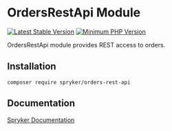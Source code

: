 # OrdersRestApi Module
[![Latest Stable Version](https://poser.pugx.org/spryker/orders-rest-api/v/stable.svg)](https://packagist.org/packages/spryker/orders-rest-api)
[![Minimum PHP Version](https://img.shields.io/badge/php-%3E%3D%208.3-8892BF.svg)](https://php.net/)

OrdersRestApi module provides REST access to orders.

## Installation

```
composer require spryker/orders-rest-api
```

## Documentation

[Spryker Documentation](https://docs.spryker.com)
